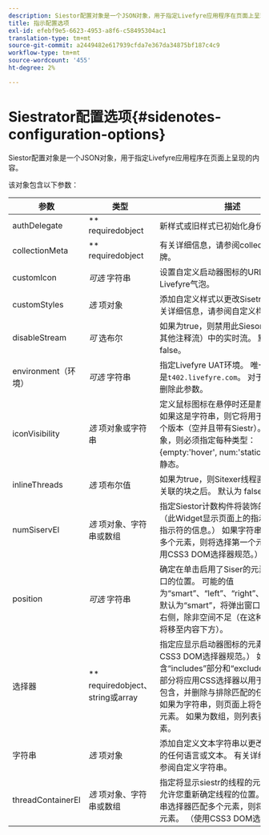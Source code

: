 ```yaml
---
description: Siestor配置对象是一个JSON对象，用于指定Livefyre应用程序在页面上呈现的内容。
title: 指示配置选项
exl-id: efebf9e5-6623-4953-a8f6-c58495304ac1
translation-type: tm+mt
source-git-commit: a2449482e617939cfda7e367da34875bf187c4c9
workflow-type: tm+mt
source-wordcount: '455'
ht-degree: 2%

---
```


# Siestrator配置选项{#sidenotes-configuration-options}

Siestor配置对象是一个JSON对象，用于指定Livefyre应用程序在页面上呈现的内容。

该对象包含以下参数：

| 参数 | 类型 | 描述 |
|--- |--- |--- |
| authDelegate | ** requiredobject | 新样式或旧样式已初始化身份验证委托。 |
| collectionMeta | ** requiredobject | 有关详细信息，请参阅collectionMeta令牌。 |
| customIcon | *可选* 字符串 | 设置自定义启动器图标的URL。 默认为Livefyre气泡。 |
| customStyles | *选* 项对象 | 添加自定义样式以更改Sisetr的外观。 有关详细信息，请参阅自定义样式。 |
| disableStream | *可* 选布尔 | 如果为true，则禁用此Siesor实例（而非其他注释流）中的实时流。 默认为 false。 |
| environment（环境） | *可选* 字符串 | 指定Livefyre UAT环境。 唯一可能的值是`t402.livefyre.com`。 对于生产，必须删除此参数。 |
| iconVisibility | *选* 项对象或字符串 | 定义鼠标图标在悬停时还是静态时可见。 如果这是字符串，则它将用于块图标的两个版本（空并且带有Siestr）。 如果是对象，则必须指定每种类型：{empty:&#39;hover&#39;, num:&#39;static&#39;}。 默认为静态。 |
| inlineThreads | *选* 项布尔值 | 如果为true，则Sitexer线程直接插入与其关联的块之后。 默认为 false。 |
| numSiservEl | *选* 项对象、字符串或数组 | 指定Siestor计数构件将装饰的元素。 （此Widget显示页面上的指示数和有关指示符的信息。） 如果字符串选择器匹配多个元素，则将选择第一个元素。 （使用CSS3 DOM选择器规范。） |
| position | *可选* 字符串 | 确定在单击启用了Siser的元素时弹出窗口的位置。 可能的值为“smart”、“left”、“right”、“bottom”。 默认为“smart”，将弹出窗口对齐到页面右侧，除非空间不足（在这种情况下，它将移至内容下方）。 |
| 选择器 | ** requiredobject、string或array | 指定应显示启动器图标的元素。 （使用CSS3 DOM选择器规范。） 如果对象包含“includes”部分和“excludes”部分，该部分将应用CSS选择器以用于任何匹配的包含，并删除与排除匹配的任何元素。 如果为字符串，则页面上将包含任何匹配元素。 如果为数组，则列表要包含的元素。 |
| 字符串 | *选* 项对象 | 添加自定义文本字符串以更改应用程序中的任何语言或文本。 有关详细信息，请参阅自定义字符串。 |
| threadContainerEl | *选* 项对象、字符串或数组 | 指定将显示siestr的线程的元素。 此参数允许您重新确定线程的位置。 如果字符串选择器匹配多个元素，则将选择第一个元素。 （使用CSS3 DOM选择器规范。） |
